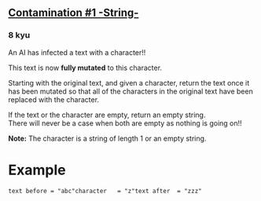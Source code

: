 <h2><a href=https://www.codewars.com/kata/596fba44963025c878000039/train/javascript target="_blank">Contamination #1 -String-</a></h2><h3>8 kyu</h3><p>An AI has infected a text with a character!! </p><p>This text is now <strong>fully mutated</strong> to this character.</p><p>Starting with the original text, and given a character, return the text once it has been mutated so that all of the characters in the original text have been replaced with the character.</p><p>If the text or the character are empty, return an empty string.<br>There will never be a case when both are empty as nothing is going on!!</p><p><strong>Note:</strong> The character is a string of length 1 or an empty string.</p><h1 id="example">Example</h1><pre><code>text before = "abc"character   = "z"text after  = "zzz"</code></pre>